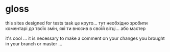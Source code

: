 # gloss
this sites designed for tests task
це круто... тут необхідно зробити коментарі до твоїх змін, які ти вносив в своїй вітці... або мастер

it's cool ... it is necessary to make a comment on your changes you brought in your branch or master ...


